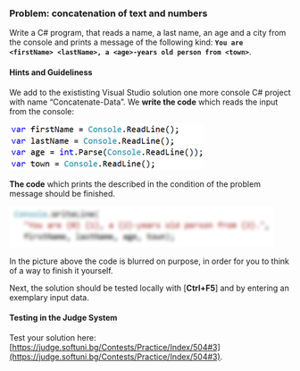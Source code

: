 ### Problem:	concatenation of text and numbers

Write a C# program, that reads a name, a last name, an age and a city from the console and prints a message of the following kind: **`You are <firstName> <lastName>, a <age>-years old person from <town>`**.

#### Hints and Guideliness

We add to the exististing Visual Studio solution one more console C# project with name “Concatenate-Data”.	We **write the code** which reads the input from the console:

![](/assets/chapter-2-images/04.Concatenate-data-01.png)

**The code** which prints the described in the condition of the problem message should be finished.

![](/assets/chapter-2-images/04.Concatenate-data-02.png)

In the picture above the code is blurred on purpose, in order for you to think of a way to finish it yourself.

Next, the solution should be tested locally with [**Ctrl+F5**] and by entering an exemplary input data.

#### Testing in the Judge System

Test your solution here: [https://judge.softuni.bg/Contests/Practice/Index/504#3](https://judge.softuni.bg/Contests/Practice/Index/504#3).